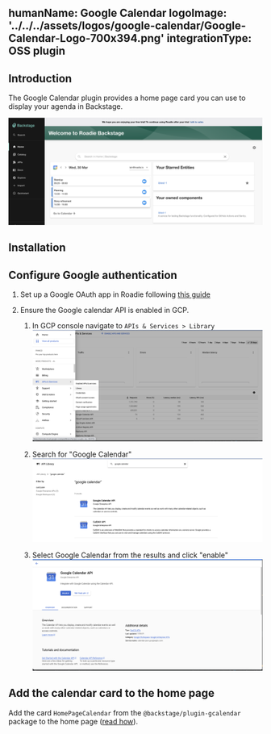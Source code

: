 humanName: Google Calendar
logoImage: '../../../assets/logos/google-calendar/Google-Calendar-Logo-700x394.png'
integrationType: OSS plugin
---

## Introduction

The Google Calendar plugin provides a home page card you can use to display your agenda in Backstage.

![gcp-api-search](./gcalendar-card.png)

## Installation

## Configure Google authentication

1. Set up a Google OAuth app in Roadie following [this guide](../../integrations/google-oauth-client)

2. Ensure the Google calendar API is enabled in GCP.
   1. In GCP console navigate to `APIs & Services > Library`
   ![gcp-api-library](./gcp-api-library.png)

   2. Search for "Google Calendar"
   ![gcp-api-search](./gcp-api-search.png)

   3. Select Google Calendar from the results and click "enable"
   ![gcp-api-search](./gcp-enable-api.png)

## Add the calendar card to the home page
   
Add the card `HomePageCalendar` from the `@backstage/plugin-gcalendar` package to the home page ([read how](../../details/updating-the-ui#updating-the-home-page)).
